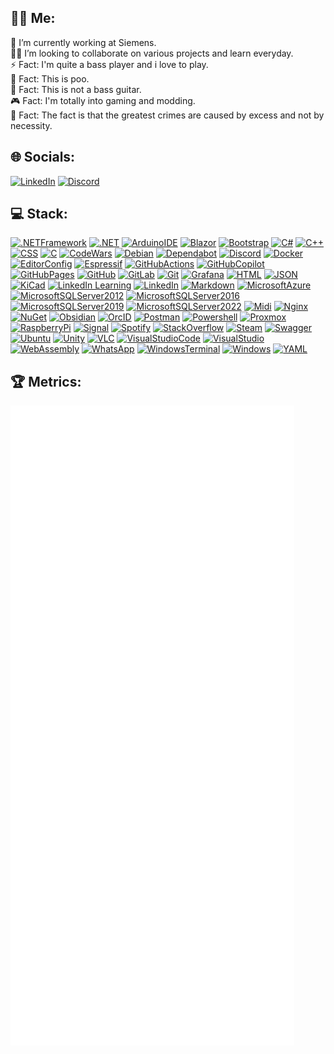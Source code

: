 <!---
BoBoBaSs84/BoBoBaSs84 is a ✨ special ✨ repository because its `README.md` (this file) appears on your GitHub profile.

You can click the Preview link to take a look at your changes.
--->
## 👨‍💻 Me:

💼 I’m currently working at Siemens.<br>
🤝🏼 I’m looking to collaborate on various projects and learn everyday.<br>
⚡ Fact: I'm quite a bass player and i love to play.<br>
💩 Fact: This is poo.<br>
🎸 Fact: This is not a bass guitar.<br>
🎮 Fact: I'm totally into gaming and modding.<br>
💭 Fact: The fact is that the greatest crimes are caused by excess and not by necessity.<br>

## 🌐 Socials:
[![LinkedIn](https://img.shields.io/badge/linkedin-%230077B5.svg?style=for-the-badge&logo=linkedin&logoColor=white)](https://de.linkedin.com/in/robert-peter-meyer)
[![Discord](https://img.shields.io/badge/Discord-%235865F2.svg?style=for-the-badge&logo=discord&logoColor=white)](https://discordapp.com/users/1132312925428793375)

## 💻 Stack:
[![.NETFramework](https://img.shields.io/badge/.NET_Framework-512BD4?logo=dotnet&logoColor=fff)](#)
[![.NET](https://img.shields.io/badge/.NET-512BD4?logo=dotnet&logoColor=fff)](#)
[![ArduinoIDE](https://img.shields.io/badge/Arduino_IDE-00979D?logo=arduino&logoColor=white)](#)
[![Blazor](https://img.shields.io/badge/Blazor-512BD4.svg?logo=Blazor&logoColor=white)](#)
[![Bootstrap](https://img.shields.io/badge/Bootstrap-7952B3?logo=bootstrap&logoColor=fff)](#)
[![C#](https://custom-icon-badges.demolab.com/badge/C%23-%23239120.svg?logo=cshrp&logoColor=white)](#)
[![C++](https://img.shields.io/badge/C++-%2300599C.svg?logo=c%2B%2B&logoColor=white)](#)
[![CSS](https://img.shields.io/badge/CSS-1572B6?logo=css3&logoColor=fff)](#)
[![C](https://img.shields.io/badge/C-00599C?logo=c&logoColor=white)](#)
[![CodeWars](https://img.shields.io/badge/Codewars-B1361E?logo=Codewars&logoColor=white)](#)
[![Debian](https://img.shields.io/badge/Debian-A81D33?logo=debian&logoColor=white)](#)
[![Dependabot](https://img.shields.io/badge/Dependabot-025E8C?logo=dependabot&logoColor=fff)](#)
[![Discord](https://img.shields.io/badge/Discord-5865F2?logo=discord&logoColor=white)](#)
[![Docker](https://img.shields.io/badge/Docker-2496ED?logo=docker&logoColor=fff)](#)
[![EditorConfig](https://img.shields.io/badge/Editor%20Config-E0EFEF?logo=editorconfig&logoColor=000)](#)
[![Espressif](https://img.shields.io/badge/espressif-E7352C?logo=espressif&logoColor=white)](#)
[![GitHubActions](https://img.shields.io/badge/GitHub_Actions-2088FF?logo=github-actions&logoColor=white)](#)
[![GitHubCopilot](https://img.shields.io/badge/GitHub%20Copilot-000?logo=githubcopilot&logoColor=fff)](#)
[![GitHubPages](https://img.shields.io/badge/GitHub%20Pages-222222?logo=GitHub%20Pages&logoColor=white)](#)
[![GitHub](https://img.shields.io/badge/GitHub-100000?logo=github&logoColor=white)](#)
[![GitLab](https://img.shields.io/badge/GitLab-330F63?logo=gitlab&logoColor=white)](#)
[![Git](https://img.shields.io/badge/GIT-E44C30?logo=git&logoColor=white)](#)
[![Grafana](https://img.shields.io/badge/Grafana-F2F4F9?logo=grafana&logoColor=orange&labelColor=F2F4F9)](#)
[![HTML](https://img.shields.io/badge/HTML-%23E34F26.svg?logo=html5&logoColor=white)](#)
[![JSON](https://img.shields.io/badge/JSON-000?logo=json&logoColor=fff)](#)
[![KiCad](https://img.shields.io/badge/-KiCad-314CB0?logo=kicad&logoColor=white)](#)
[![LinkedIn Learning](https://img.shields.io/badge/LinkedIn%20Learning-0A66C2?logo=linkedin&logoColor=fff)](#)
[![LinkedIn](https://img.shields.io/badge/Linkedin-%230077B5.svg?logo=linkedin&logoColor=white)](#)
[![Markdown](https://img.shields.io/badge/Markdown-%23000000.svg?logo=markdown&logoColor=white)](#)
[![MicrosoftAzure](https://custom-icon-badges.demolab.com/badge/Microsoft%20Azure-0089D6?logo=msazure&logoColor=white)](#)
[![MicrosoftSQLServer2012](https://img.shields.io/badge/SQL_Server-2012-blue)](#)
[![MicrosoftSQLServer2016](https://img.shields.io/badge/SQL_Server-2016-blue)](#)
[![MicrosoftSQLServer2019](https://img.shields.io/badge/SQL_Server-2019-blue)](#)
[![MicrosoftSQLServer2022](https://img.shields.io/badge/SQL_Server-2022-blue)](#)
[![Midi](https://img.shields.io/badge/Midi-000000?logo=Midi&logoColor=white)](#)
[![Nginx](https://img.shields.io/badge/Nginx-009639?logo=nginx&logoColor=white)](#)
[![NuGet](https://img.shields.io/badge/NuGet-004880?logo=nuget&logoColor=fff)](#)
[![Obsidian](https://img.shields.io/badge/Obsidian-%23483699.svg?&logo=obsidian&logoColor=white)](#)
[![OrcID](https://img.shields.io/badge/orcid-A6CE39?logo=orcid&logoColor=white)](#)
[![Postman](https://img.shields.io/badge/Postman-FF6C37?logo=Postman&logoColor=white)](#)
[![Powershell](https://img.shields.io/badge/Powershell-5391FE?logo=powershell&logoColor=white)](#)
[![Proxmox](https://img.shields.io/badge/Proxmox-E57000?&style=plastic&logo=Proxmox&logoColor=white)](#)
[![RaspberryPi](https://img.shields.io/badge/Raspberry%20Pi-A22846?logo=Raspberry%20Pi&logoColor=white)](#)
[![Signal](https://img.shields.io/badge/Signal-3A76F0?logo=signal&logoColor=white)](#)
[![Spotify](https://img.shields.io/badge/Spotify-1ED760?logo=spotify&logoColor=white)](#)
[![StackOverflow](https://img.shields.io/badge/-Stack%20Overflow-FE7A16?logo=stack-overflow&logoColor=white)](#)
[![Steam](https://img.shields.io/badge/Steam-%23000000.svg?logo=steam&logoColor=white)](#)
[![Swagger](https://img.shields.io/badge/Swagger-85EA2D?logo=Swagger&logoColor=black)](#)
[![Ubuntu](https://img.shields.io/badge/Ubuntu-E95420?logo=ubuntu&logoColor=white)](#)
[![Unity](https://img.shields.io/badge/Unity-%23000000.svg?logo=unity&logoColor=white)](#)
[![VLC](https://img.shields.io/badge/VLC-FF8800?logo=vlcmediaplayer&logoColor=white)](#)
[![VisualStudioCode](https://custom-icon-badges.demolab.com/badge/Visual%20Studio%20Code-0078d7.svg?logo=vsc&logoColor=white)](#)
[![VisualStudio](https://custom-icon-badges.demolab.com/badge/Visual%20Studio-5C2D91.svg?&logo=visual-studio&logoColor=white)](#)
[![WebAssembly](https://img.shields.io/badge/WebAssembly-654FF0?logo=webassembly&logoColor=fff)](#)
[![WhatsApp](https://img.shields.io/badge/WhatsApp-25D366?logo=WhatsApp&logoColor=white)](#)
[![WindowsTerminal](https://img.shields.io/badge/Windows%20Terminal-4D4D4D?logo=windows%20terminal&logoColor=white)](#)
[![Windows](https://custom-icon-badges.demolab.com/badge/Windows-0078D6?logo=windows11&logoColor=white)](#)
[![YAML](https://img.shields.io/badge/YAML-CB171E?logo=yaml&logoColor=fff)](#)

## 🏆 Metrics:
![Metrics](/github-metrics.svg)

